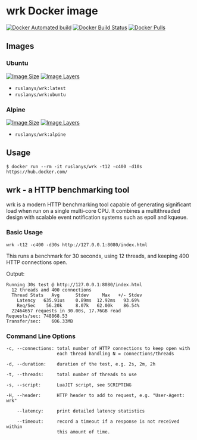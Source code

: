 # wrk Docker image

[![Docker Automated build](https://img.shields.io/docker/automated/ruslanys/wrk.svg?style=flat-square&colorB=007EC6)](https://hub.docker.com/r/ruslanys/wrk/) [![Docker Build Status](https://img.shields.io/docker/build/ruslanys/wrk.svg?style=flat-square&colorB=007EC6)](https://hub.docker.com/r/ruslanys/wrk/) [![Docker Pulls](https://img.shields.io/docker/pulls/ruslanys/wrk.svg?style=flat-square&colorB=007EC6)](https://hub.docker.com/r/ruslanys/wrk/)

## Images

### Ubuntu

[![Image Size](https://img.shields.io/microbadger/image-size/ruslanys%2Fwrk.svg?style=flat-square&colorB=007EC6)](https://microbadger.com/images/ruslanys/wrk) [![Image Layers](https://img.shields.io/microbadger/layers/ruslanys%2Fwrk.svg?style=flat-square&colorB=007EC6)](https://microbadger.com/images/ruslanys/wrk)

* `ruslanys/wrk:latest`
* `ruslanys/wrk:ubuntu`

### Alpine

[![Image Size](https://img.shields.io/microbadger/image-size/ruslanys%2Fwrk/alpine.svg?style=flat-square&colorB=007EC6)](https://microbadger.com/images/ruslanys/wrk) [![Image Layers](https://img.shields.io/microbadger/layers/ruslanys%2Fwrk/alpine.svg?style=flat-square&colorB=007EC6)](https://microbadger.com/images/ruslanys/wrk)

* `ruslanys/wrk:alpine`


## Usage

```
$ docker run --rm -it ruslanys/wrk -t12 -c400 -d10s https://hub.docker.com/
```

## wrk - a HTTP benchmarking tool

wrk is a modern HTTP benchmarking tool capable of generating significant
load when run on a single multi-core CPU. It combines a multithreaded
design with scalable event notification systems such as epoll and kqueue.

### Basic Usage

```
wrk -t12 -c400 -d30s http://127.0.0.1:8080/index.html
```

This runs a benchmark for 30 seconds, using 12 threads, and keeping
400 HTTP connections open.

Output:

```
Running 30s test @ http://127.0.0.1:8080/index.html
  12 threads and 400 connections
  Thread Stats   Avg      Stdev     Max   +/- Stdev
    Latency   635.91us    0.89ms  12.92ms   93.69%
    Req/Sec    56.20k     8.07k   62.00k    86.54%
  22464657 requests in 30.00s, 17.76GB read
Requests/sec: 748868.53
Transfer/sec:    606.33MB
```

### Command Line Options

```
-c, --connections: total number of HTTP connections to keep open with
                   each thread handling N = connections/threads

-d, --duration:    duration of the test, e.g. 2s, 2m, 2h

-t, --threads:     total number of threads to use

-s, --script:      LuaJIT script, see SCRIPTING

-H, --header:      HTTP header to add to request, e.g. "User-Agent: wrk"

    --latency:     print detailed latency statistics

    --timeout:     record a timeout if a response is not received within
                   this amount of time.
```
